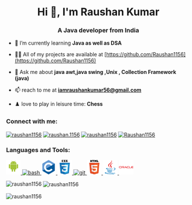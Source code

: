 <h1 align="center">Hi 👋, I'm Raushan Kumar</h1>
<h3 align="center">A Java developer from India</h3>




- 🌱 I’m currently learning **Java as well as DSA**

- 👨‍💻 All of my projects are available at [https://github.com/Raushan1156](https://github.com/Raushan1156)

- 💬 Ask me about **java awt,java swing ,Unix , Collection Framework (java)**

- 📫 reach to me at  **iamraushankumar56@gmail.com**

- ♟️ love to play in leisure time: **Chess**

<h3 align="left">Connect with me:</h3>
<p align="left">

 
  
<a href="https://linkedin.com/in/raushan1156" target="blank"><img align="center" src="https://raw.githubusercontent.com/rahuldkjain/github-profile-readme-generator/master/src/images/icons/Social/linked-in-alt.svg" alt="raushan1156" height="30" width="40" /></a>
<a href="https://instagram.com/raushan.1156" target="blank"><img align="center" src="https://raw.githubusercontent.com/rahuldkjain/github-profile-readme-generator/master/src/images/icons/Social/instagram.svg" alt="raushan.1156" height="30" width="40" /></a>
<a href="https://auth.geeksforgeeks.org/user/raushan1156" target="blank"><img align="center" src="https://raw.githubusercontent.com/rahuldkjain/github-profile-readme-generator/master/src/images/icons/Social/geeks-for-geeks.svg" alt="raushan1156" height="30" width="40" /></a>
<a href="https://discord.gg/Raushan1156" target="blank"><img align="center" src="https://raw.githubusercontent.com/rahuldkjain/github-profile-readme-generator/master/src/images/icons/Social/discord.svg" alt="Raushan1156" height="30" width="40" /></a>
</p>

<h3 align="left">Languages and Tools:</h3>
<p align="left"> <a href="https://developer.android.com" target="_blank"> <img src="https://raw.githubusercontent.com/devicons/devicon/master/icons/android/android-original-wordmark.svg" alt="android" width="40" height="40"/> </a> <a href="https://www.gnu.org/software/bash/" target="_blank"> <img src="https://www.vectorlogo.zone/logos/gnu_bash/gnu_bash-icon.svg" alt="bash" width="40" height="40"/> </a> <a href="https://www.cprogramming.com/" target="_blank"> <img src="https://raw.githubusercontent.com/devicons/devicon/master/icons/c/c-original.svg" alt="c" width="40" height="40"/> </a> <a href="https://www.w3schools.com/css/" target="_blank"> <img src="https://raw.githubusercontent.com/devicons/devicon/master/icons/css3/css3-original-wordmark.svg" alt="css3" width="40" height="40"/> </a> <a href="https://git-scm.com/" target="_blank"> <img src="https://www.vectorlogo.zone/logos/git-scm/git-scm-icon.svg" alt="git" width="40" height="40"/> </a> <a href="https://www.w3.org/html/" target="_blank"> <img src="https://raw.githubusercontent.com/devicons/devicon/master/icons/html5/html5-original-wordmark.svg" alt="html5" width="40" height="40"/> </a> <a href="https://www.java.com" target="_blank"> <img src="https://raw.githubusercontent.com/devicons/devicon/master/icons/java/java-original.svg" alt="java" width="40" height="40"/> </a> <a href="https://www.oracle.com/" target="_blank"> <img src="https://raw.githubusercontent.com/devicons/devicon/master/icons/oracle/oracle-original.svg" alt="oracle" width="40" height="40"/> </a> </p>

<p><img align="left" src="https://github-readme-stats.vercel.app/api/top-langs?username=raushan1156&show_icons=true&locale=en&layout=compact" alt="raushan1156" /></p>

<p>&nbsp;<img align="center" src="https://github-readme-stats.vercel.app/api?username=raushan1156&show_icons=true&locale=en" alt="raushan1156" /></p>

<p><img align="center" src="https://github-readme-streak-stats.herokuapp.com/?user=raushan1156&" alt="raushan1156" /></p>
